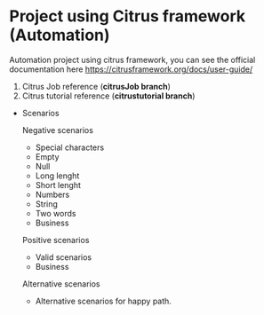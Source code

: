 # Project using Citrus framework (Automation)

Automation project using citrus framework, you can see the official documentation here https://citrusframework.org/docs/user-guide/

1. Citrus Job reference (**citrusJob branch**)
2. Citrus tutorial reference (**citrustutorial branch**)

- Scenarios

  Negative scenarios
    - Special characters
    - Empty
    - Null
    - Long lenght
    - Short lenght
    - Numbers
    - String
    - Two words
    - Business
    
  Positive scenarios
    - Valid scenarios
    - Business
  
  Alternative scenarios
    - Alternative scenarios for happy path.
